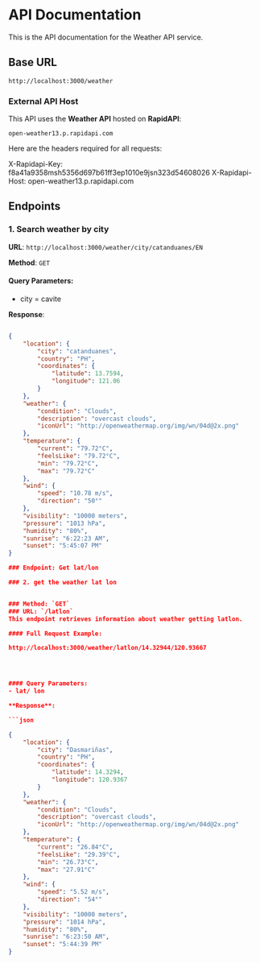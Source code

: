  
# API Documentation


This is the API documentation for the Weather API service.

## Base URL
`http://localhost:3000/weather`

### External API Host
This API uses the **Weather API** hosted on **RapidAPI**:

`open-weather13.p.rapidapi.com`

 
Here are the headers required for all requests:

X-Rapidapi-Key: f8a41a9358msh5356d697b61ff3ep1010e9jsn323d54608026
X-Rapidapi-Host: open-weather13.p.rapidapi.com


## Endpoints

### 1. Search weather by city

**URL**: `http://localhost:3000/weather/city/catanduanes/EN`

**Method**: `GET`

#### Query Parameters:
- city = cavite

**Response**:
```json

{
    "location": {
        "city": "catanduanes",
        "country": "PH",
        "coordinates": {
            "latitude": 13.7594,
            "longitude": 121.06
        }
    },
    "weather": {
        "condition": "Clouds",
        "description": "overcast clouds",
        "iconUrl": "http://openweathermap.org/img/wn/04d@2x.png"
    },
    "temperature": {
        "current": "79.72°C",
        "feelsLike": "79.72°C",
        "min": "79.72°C",
        "max": "79.72°C"
    },
    "wind": {
        "speed": "10.78 m/s",
        "direction": "50°"
    },
    "visibility": "10000 meters",
    "pressure": "1013 hPa",
    "humidity": "80%",
    "sunrise": "6:22:23 AM",
    "sunset": "5:45:07 PM"
}

### Endpoint: Get lat/lon

### 2. get the weather lat lon


### Method: `GET`
### URL: `/latlon`
This endpoint retrieves information about weather getting latlon.

#### Full Request Example:

http://localhost:3000/weather/latlon/14.32944/120.93667




#### Query Parameters:
- lat/ lon

**Response**:

```json

{
    "location": {
        "city": "Dasmariñas",
        "country": "PH",
        "coordinates": {
            "latitude": 14.3294,
            "longitude": 120.9367
        }
    },
    "weather": {
        "condition": "Clouds",
        "description": "overcast clouds",
        "iconUrl": "http://openweathermap.org/img/wn/04d@2x.png"
    },
    "temperature": {
        "current": "26.84°C",
        "feelsLike": "29.39°C",
        "min": "26.73°C",
        "max": "27.91°C"
    },
    "wind": {
        "speed": "5.52 m/s",
        "direction": "54°"
    },
    "visibility": "10000 meters",
    "pressure": "1014 hPa",
    "humidity": "80%",
    "sunrise": "6:23:50 AM",
    "sunset": "5:44:39 PM"
}


